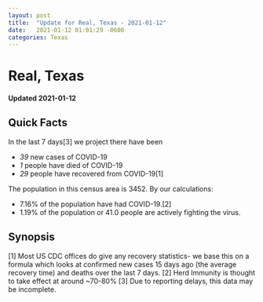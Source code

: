 ```yaml
---
layout: post
title:  "Update for Real, Texas - 2021-01-12"
date:   2021-01-12 01:01:29 -0600
categories: Texas
---
```


# Real, Texas
#### Updated 2021-01-12

## Quick Facts

In the last 7 days[3] we project there have been
- *39* new cases of COVID-19
- *1* people have died of COVID-19
- *29* people have recovered from COVID-19[1]

The population in this census area is 3452. By our calculations:
- 7.16% of the population have had COVID-19.[2]
- 1.19% of the population or 41.0 people are actively fighting the virus.

## Synopsis




[1] Most US CDC offices do give any recovery statistics- we base this on a formula which looks at confirmed new cases
15 days ago (the average recovery time) and deaths over the last 7 days.
[2] Herd Immunity is thought to take effect at around ~70-80%
[3] Due to reporting delays, this data may be incomplete. 
    